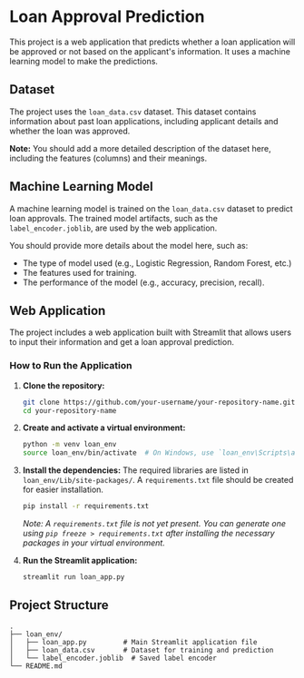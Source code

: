 # Loan Approval Prediction

This project is a web application that predicts whether a loan application will be approved or not based on the applicant's information. It uses a machine learning model to make the predictions.

## Dataset

The project uses the `loan_data.csv` dataset. This dataset contains information about past loan applications, including applicant details and whether the loan was approved.

**Note:** You should add a more detailed description of the dataset here, including the features (columns) and their meanings.

## Machine Learning Model

A machine learning model is trained on the `loan_data.csv` dataset to predict loan approvals. The trained model artifacts, such as the `label_encoder.joblib`, are used by the web application.

You should provide more details about the model here, such as:
*   The type of model used (e.g., Logistic Regression, Random Forest, etc.)
*   The features used for training.
*   The performance of the model (e.g., accuracy, precision, recall).

## Web Application

The project includes a web application built with Streamlit that allows users to input their information and get a loan approval prediction.

### How to Run the Application

1.  **Clone the repository:**
    ```bash
    git clone https://github.com/your-username/your-repository-name.git
    cd your-repository-name
    ```

2.  **Create and activate a virtual environment:**
    ```bash
    python -m venv loan_env
    source loan_env/bin/activate  # On Windows, use `loan_env\Scripts\activate`
    ```

3.  **Install the dependencies:**
    The required libraries are listed in `loan_env/Lib/site-packages/`. A `requirements.txt` file should be created for easier installation.
    ```bash
    pip install -r requirements.txt
    ```
    *Note: A `requirements.txt` file is not yet present. You can generate one using `pip freeze > requirements.txt` after installing the necessary packages in your virtual environment.*

4.  **Run the Streamlit application:**
    ```bash
    streamlit run loan_app.py
    ```

## Project Structure

```
.
├── loan_env/
│   ├── loan_app.py         # Main Streamlit application file
│   ├── loan_data.csv       # Dataset for training and prediction
│   └── label_encoder.joblib  # Saved label encoder
└── README.md
``` 

